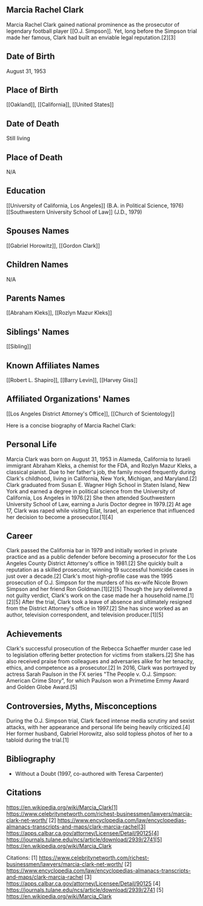 ## Marcia Rachel Clark
Marcia Rachel Clark gained national prominence as the prosecutor of legendary football player [[O.J. Simpson]]. Yet, long before the Simpson trial made her famous, Clark had built an enviable legal reputation.[2][3]

## Date of Birth
August 31, 1953

## Place of Birth
[[Oakland]], [[California]], [[United States]]

## Date of Death
Still living

## Place of Death
N/A

## Education
[[University of California, Los Angeles]] (B.A. in Political Science, 1976)
[[Southwestern University School of Law]] (J.D., 1979)

## Spouses Names
[[Gabriel Horowitz]], [[Gordon Clark]]

## Children Names
N/A

## Parents Names
[[Abraham Kleks]], [[Rozlyn Mazur Kleks]]

## Siblings' Names
[[Sibling]]

## Known Affiliates Names
[[Robert L. Shapiro]], [[Barry Levin]], [[Harvey Giss]]

## Affiliated Organizations' Names
[[Los Angeles District Attorney's Office]], [[Church of Scientology]]

Here is a concise biography of Marcia Rachel Clark:

## Personal Life
Marcia Clark was born on August 31, 1953 in Alameda, California to Israeli immigrant Abraham Kleks, a chemist for the FDA, and Rozlyn Mazur Kleks, a classical pianist. Due to her father's job, the family moved frequently during Clark's childhood, living in California, New York, Michigan, and Maryland.[2] Clark graduated from Susan E. Wagner High School in Staten Island, New York and earned a degree in political science from the University of California, Los Angeles in 1976.[2] She then attended Southwestern University School of Law, earning a Juris Doctor degree in 1979.[2] At age 17, Clark was raped while visiting Eilat, Israel, an experience that influenced her decision to become a prosecutor.[1][4]

## Career
Clark passed the California bar in 1979 and initially worked in private practice and as a public defender before becoming a prosecutor for the Los Angeles County District Attorney's office in 1981.[2] She quickly built a reputation as a skilled prosecutor, winning 19 successful homicide cases in just over a decade.[2] Clark's most high-profile case was the 1995 prosecution of O.J. Simpson for the murders of his ex-wife Nicole Brown Simpson and her friend Ron Goldman.[1][2][5] Though the jury delivered a not guilty verdict, Clark's work on the case made her a household name.[1][2][5] After the trial, Clark took a leave of absence and ultimately resigned from the District Attorney's office in 1997.[2] She has since worked as an author, television correspondent, and television producer.[1][5]

## Achievements
Clark's successful prosecution of the Rebecca Schaeffer murder case led to legislation offering better protection for victims from stalkers.[2] She has also received praise from colleagues and adversaries alike for her tenacity, ethics, and competence as a prosecutor.[2] In 2016, Clark was portrayed by actress Sarah Paulson in the FX series "The People v. O.J. Simpson: American Crime Story", for which Paulson won a Primetime Emmy Award and Golden Globe Award.[5]

## Controversies, Myths, Misconceptions
During the O.J. Simpson trial, Clark faced intense media scrutiny and sexist attacks, with her appearance and personal life being heavily criticized.[4] Her former husband, Gabriel Horowitz, also sold topless photos of her to a tabloid during the trial.[1]

## Bibliography
- Without a Doubt (1997, co-authored with Teresa Carpenter)

## Citations 
https://en.wikipedia.org/wiki/Marcia_Clark[1] https://www.celebritynetworth.com/richest-businessmen/lawyers/marcia-clark-net-worth/
[2] https://www.encyclopedia.com/law/encyclopedias-almanacs-transcripts-and-maps/clark-marcia-rachel[3] https://apps.calbar.ca.gov/attorney/Licensee/Detail/90125[4] https://journals.tulane.edu/ncs/article/download/2939/2741[5] https://en.wikipedia.org/wiki/Marcia_Clark

Citations:
[1] https://www.celebritynetworth.com/richest-businessmen/lawyers/marcia-clark-net-worth/
[2] https://www.encyclopedia.com/law/encyclopedias-almanacs-transcripts-and-maps/clark-marcia-rachel
[3] https://apps.calbar.ca.gov/attorney/Licensee/Detail/90125
[4] https://journals.tulane.edu/ncs/article/download/2939/2741
[5] https://en.wikipedia.org/wiki/Marcia_Clark